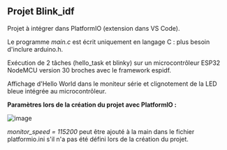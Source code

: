 ## Projet Blink_idf

Projet à intégrer dans PlatformIO (extension dans VS Code).

Le programme *main.c* est écrit uniquement en langage C : plus besoin d'inclure arduino.h.

Exécution de 2 tâches (hello_task et blinky) sur un microcontrôleur ESP32 NodeMCU version 30 broches avec le framework espidf.

Affichage d'Hello World dans le moniteur série et clignotement de la LED bleue intégrée au microcontrôleur.


**Paramètres lors de la création du projet avec PlatformIO :**

![image](https://user-images.githubusercontent.com/44494044/131227633-030858a1-daf3-4855-9517-3e5d42a1ed27.png)

*monitor_speed = 115200* peut être ajouté à la main dans le fichier platformio.ini s'il n'a pas été défini lors de la création du projet.
